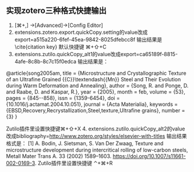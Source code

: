 
 
## 实现zotero三种格式快捷输出
1. [⌘+,] →[Advanced]→[Config Editor]
2. extensions.zotero.export.quickCopy.setting的value改成export=a515a220-6fef-45ea-9842-8025dfebcc8f
输出结果是\cite{citation key}
默认快捷键 ⌘+⇧+C
3. extensions.zutilo.quickCopy_alt1的value改成export=ca65189f-8815-4afe-8c8b-8c7c15f0edca
输出结果是：

@article{song2005am, title = {Microstructure and Crystallographic Texture of an Ultrafine Grained {{C}}\textendash{{Mn}} Steel and Their Evolution during Warm Deformation and Annealing}, author = {Song, R. and Ponge, D. and Raabe, D. and Kaspar, R.}, year = {2005}, month = feb, volume = {53}, pages = {845--858}, issn = {1359-6454}, doi = {10.1016/j.actamat.2004.10.051}, journal = {Acta Materialia}, keywords = {EBSD,Recovery,Recrystallization,Steel,texture,Ultrafine grains}, number = {3} }

Zutilo插件里设置快捷键⌘+⇧+X
4. extensions.zutilo.quickCopy_alt2的value改成bibliography=http://www.zotero.org/styles/elsevier-with-titles
输出结果格式是：
[1]
A. Bodin, J. Sietsman, S. Van Der Zwaag, Texture and microstructure development during intercritical rolling of low-carbon steels, Metall Mater Trans A. 33 (2002) 1589–1603. https://doi.org/10.1007/s11661-002-0169-3.
Zutilo插件里设置快捷键 ⌃+⌘+R

